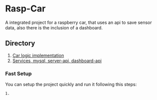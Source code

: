# Rasp-Car
A integrated project for a raspberry car, that uses an api to save sensor data, also there is the inclusion of a dashboard.

## Directory

1. [Car logic implementation](/car-logic/)
2. [Services, mysql, server-api, dashboard-api](/services/)


### Fast Setup 
You can setup the project quickly and run it following this steps: 

    1. 